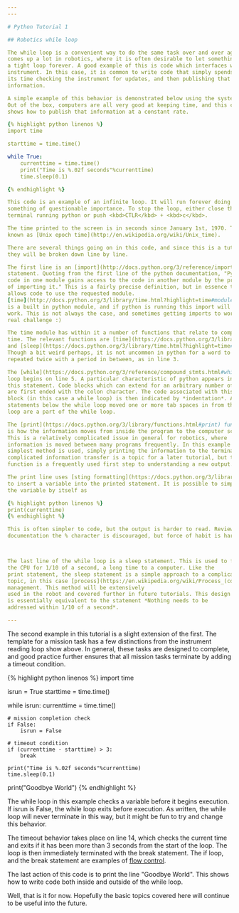 ```yaml
---
---

# Python Tutorial 1

## Robotics while loop

The while loop is a convenient way to do the same task over and over again. This
comes up a lot in robotics, where it is often desirable to let something run in
a tight loop forever. A good example of this is code which interfaces with an
instrument. In this case, it is common to write code that simply spends all of
its time checking the instrument for updates, and then publishing that
information.

A simple example of this behavior is demonstrated below using the system clock.
Out of the box, computers are all very good at keeping time, and this code
shows how to publish that information at a constant rate.

{% highlight python linenos %}
import time

starttime = time.time()

while True:
    currenttime = time.time()
    print("Time is %.02f seconds"%currenttime)
    time.sleep(0.1)

{% endhighlight %}

This code is an example of an infinite loop. It will run forever doing
something of questionable importance. To stop the loop, either close the
terminal running python or push <kbd>CTLR</kbd> + <kbd>c</kbd>.

The time printed to the screen is in seconds since January 1st, 1970. This is
known as [Unix epoch time](http://en.wikipedia.org/wiki/Unix_time).

There are several things going on in this code, and since this is a tutorial
they will be broken down line by line.

The first line is an [import](http://docs.python.org/3/reference/import.html)
statement. Quoting from the first line of the python documentation, "Python
code in one module gains access to the code in another module by the process
of importing it." This is a fairly precise definition, but in essence this
allows code to use the requested module.
[time](http://docs.python.org/3/library/time.html?highlight=time#module-time)
is a built in python module, and if python is running this import will
work. This is not always the case, and sometimes getting imports to work is a
real challenge :)

The time module has within it a number of functions that relate to computer
time. The relevant functions are [time](https://docs.python.org/3/library/time.html?highlight=time#time.time)
and [sleep](https://docs.python.org/3/library/time.html?highlight=time#time.sleep).
Though a bit weird perhaps, it is not uncommon in python for a word to be
repeated twice with a period in between, as in line 3.

The [while](https://docs.python.org/3/reference/compound_stmts.html#while)
loop begins on line 5. A particular characteristic of python appears in
this statement. Code blocks which can extend for an arbitrary number of lines
are first ended with the colon character. The code associated with this code
block (in this case a while loop) is then indicated by *indentation*. All
statements below the while loop moved one or more tab spaces in from the while
loop are a part of the while loop.

The [print](https://docs.python.org/3/library/functions.html#print) function
is how the information moves from inside the program to the computer screen.
This is a relatively complicated issue in general for robotics, where
information is moved between many programs frequently. In this example the
simplest method is used, simply printing the information to the terminal. More
complicated information transfer is a topic for a later tutorial, but the print
function is a frequently used first step to understanding a new output.

The print line uses [sting formatting](https://docs.python.org/3/library/stdtypes.html#string-formatting)
to insert a variable into the printed statement. It is possible to simply print
the variable by itself as

{% highlight python linenos %}
print(currenttime)
{% endhighlight %}

This is often simpler to code, but the output is harder to read. Reviewing the
documentation the % character is discouraged, but force of habit is hard to break.



The last line of the while loop is a sleep statement. This is used to free up
the CPU for 1/10 of a second, a long time to a computer. Like the
print statement, the sleep statement is a simple approach to a complicated
topic, in this case [process](https://en.wikipedia.org/wiki/Process_(computing))
management. This method will be extensively
used in the robot and covered further in future tutorials. This design decision
is essentially equivalent to the statement *Nothing needs to be
addressed within 1/10 of a second*.

---
```


The second example in this tutorial is a slight extension of the first. The
template for a mission task has a few distinctions from the instrument reading
loop show above. In general, these tasks are designed to complete, and good
practice further ensures that all mission tasks terminate by adding a
timeout condition.

{% highlight python linenos %}
import time

isrun = True
starttime = time.time()

while isrun:
    currenttime = time.time()

    # mission completion check
    if False:
        isrun = False

    # timeout condition
    if (currenttime - starttime) > 3:
        break

    print("Time is %.02f seconds"%currenttime)
    time.sleep(0.1)

print("Goodbye World")
{% endhighlight %}

The while loop in this example checks a variable before it begins execution. If
isrun is False, the while loop exits before execution. As written, the while
loop will never terminate in this way, but it might be fun to try and change
this behavior.

The timeout behavior takes place on line 14, which checks the current time and
exits if it has been more than 3 seconds from the start of the loop. The loop
is then immediately terminated with the break statement. The if loop, and the
break statement are examples of [flow control](https://docs.python.org/3.7/tutorial/controlflow.html?highlight=break).

The last action of this code is to print the line "Goodbye World". This shows
how to write code both inside and outside of the while loop.

Well, that is it for now. Hopefully the basic topics covered here will continue
to be useful into the future.
